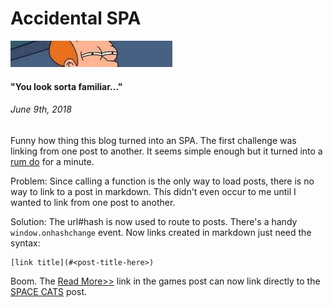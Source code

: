 # Accidental SPA
![can't tell if](img/frysquint.jpeg)
#### "You look sorta familiar..."
###### *June 9th, 2018*



Funny how thing this blog turned into an SPA. The first challenge was linking from one post to another. It seems simple enough but it turned into a [rum do](https://www.phrases.org.uk/meanings/307350.html) for a minute.

Problem: Since calling a function is the only way to load posts, there is no way to link to a post in markdown. This didn't even occur to me until I wanted to link from one post to another. 

Solution: The url#hash is now used to route to posts. There's a handy ```window.onhashchange``` event. Now links created in markdown just need the syntax:
```
[link title](#<post-title-here>)
```

Boom. The [Read More>>](#games) link in the games post can now link directly to the [SPACE CATS](#spacecats-intro) post.